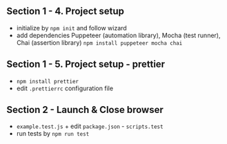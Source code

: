 ## Section 1 - 4. Project setup
- initialize by `npm init` and follow wizard
- add dependencies Puppeteer (automation library), Mocha (test runner), Chai (assertion library)
    `npm install puppeteer mocha chai`
## Section 1 - 5. Project setup - prettier
- `npm install prettier`
- edit `.prettierrc` configuration file

## Section 2 - Launch & Close browser
- `example.test.js` + edit `package.json` - `scripts.test`
- run tests by `npm run test`